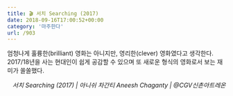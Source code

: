 ```yaml
---
title: 🎬 서치 Searching (2017)
date: 2018-09-16T17:00:52+00:00
category: '마주한다'
url: /903
---
```


엄청나게 훌륭한(brilliant) 영화는 아니지만, 영리한(clever) 영화였다고 생각한다. 2017/18년을 사는 현대인이 쉽게 공감할 수 있으며 또 새로운 형식의 영화로서 보는 재미가 쏠쏠했다.

<p style="text-align:right">
  <em>서치 Searching (2017) | 아니쉬 차간티 Aneesh Chaganty</em><em>&nbsp;| @CGV신촌아트레온</em>
</p>